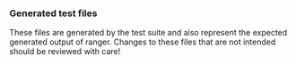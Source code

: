 ### Generated test files

These files are generated by the test suite and also represent the expected
generated output of ranger. Changes to these files that are not intended should
be reviewed with care!
